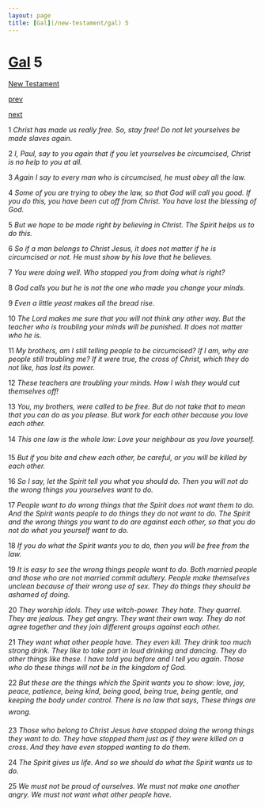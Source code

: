 ```yaml
---
layout: page
title: [Gal](/new-testament/gal) 5
---
```


# [Gal](/new-testament/gal) 5

[New Testament](/new-testament)


[prev](/new-testament/gal/gal-4.html)


[next](/new-testament/gal/gal-6.html)

1 _Christ has made us really free. So, stay free! Do not let yourselves be made slaves again._

2 _I, Paul, say to you again that if you let yourselves be circumcised, Christ is no help to you at all._

3 _Again I say to every man who is circumcised, he must obey all the law._

4 _Some of you are trying to obey the law, so that God will call you good. If you do this,  you have been cut off from Christ. You have lost the blessing of God._

5 _But we hope to be made right by believing in Christ. The Spirit helps us to do this._

6 _So if a man belongs to Christ Jesus, it does not matter if he is circumcised or not. He must show by his love that he believes._

7 _You were doing well. Who stopped you from doing what is right?_

8 _God calls you but he is not the one who made you change your minds._

9 _Even a little yeast makes all the bread rise._

10 _The Lord makes me sure that you will not think any other way. But the teacher who is troubling your minds will be punished. It does not matter who he is._

11 _My brothers, am I still telling people to be circumcised? If I am, why are people still troubling me? If it were true, the cross of Christ, which they do not like, has lost its power._

12 _These teachers are troubling your minds. How I wish they would cut themselves off!_

13 _You, my brothers, were called to be free. But do not take that to mean that you can do as you please. But work for each other because you love each other._

14 _This one law is the whole law: Love your neighbour as you love yourself._

15 _But if you bite and chew each other, be careful, or you will be killed by each other._

16 _So I say, let the Spirit tell you what you should do. Then you will not do the wrong things you yourselves want to do._

17 _People want to do wrong things that the Spirit does not want them to do. And the Spirit wants people to do things they do not want to do. The Spirit and the wrong things you want to do are against each other, so that you do not do what you yourself want to do._

18 _If you do what the Spirit wants you to do, then you will be free from the law._

19 _It is easy to see the wrong things people want to do. Both married people and those who are not married commit adultery. People make themselves unclean because of their wrong use of sex. They do things they should be ashamed of doing._

20 _They worship idols. They use witch-power. They hate. They quarrel. They are jealous.  They get angry. They want their own way. They do not agree together and they join different groups against each other._

21 _They want what other people have. They even kill. They drink too much strong drink.  They like to take part in loud drinking and dancing. They do other things like these. I have told you before and I tell you again. Those who do these things will not be in the kingdom of God._

22 _But these are the things which the Spirit wants you to show: love, joy, peace, patience,  being kind, being good, being true, being gentle, and keeping the body under control.  There is no law that says, These things are wrong._

23 _Those who belong to Christ Jesus have stopped doing the wrong things they want to do.  They have stopped them just as if they were killed on a cross. And they have even stopped wanting to do them._

24 _The Spirit gives us life. And so we should do what the Spirit wants us to do._

25 _We must not be proud of ourselves. We must not make one another angry. We must not want what other people have._

